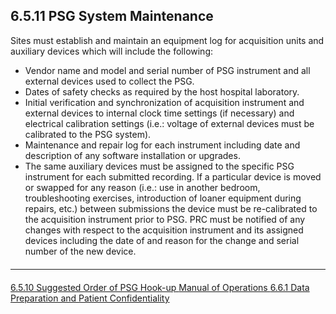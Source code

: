 ## 6.5.11 PSG System Maintenance


Sites must establish and maintain an equipment log for acquisition units and auxiliary devices which will include the following:

- Vendor name and model and serial number of PSG instrument and all external devices used to collect the
PSG.
- Dates of safety checks as required by the host hospital laboratory.
- Initial verification and synchronization of acquisition instrument and external devices to internal clock time settings (if necessary) and electrical calibration settings (i.e.: voltage of external devices must be calibrated to the PSG system).
- Maintenance and repair log for each instrument including date and description of any software installation or upgrades.
- The same auxiliary devices must be assigned to the specific PSG instrument for each submitted recording. If a particular device is moved or swapped for any reason (i.e.: use in another bedroom, troubleshooting exercises, introduction of loaner equipment during repairs, etc.) between submissions the device must be re-calibrated to the acquisition instrument prior to PSG. PRC must be notified of any changes with respect to the acquisition instrument and its assigned devices including the date of and reason for the change and serial number of the new device.

<hr class="soften" style="margin-top: 20px;margin-bottom: 20px;"/>

<div class="center">
<div class="btn-group">
  <a href=":pages_path:/manuals/polysomnography-reading-center/6-05-10-suggested-order-of-psg-hook-up.md" class="btn btn-default">
    <span class="glyphicon glyphicon-chevron-left"></span>
    6.5.10 Suggested Order of PSG Hook-up
  </a>

  <a href=":pages_path:/manuals/polysomnography-reading-center/6-00-mop-toc.md" class="btn btn-default">
    <span class="glyphicon glyphicon-chevron-up"></span>
    Manual of Operations
  </a>

  <a href=":pages_path:/manuals/polysomnography-reading-center/6-06-01-data-preparation-and-patient-confidentiality.md" class="btn btn-success">
    6.6.1 Data Preparation and Patient Confidentiality
    <span class="glyphicon glyphicon-chevron-right"></span>
  </a>
</div>
</div>
